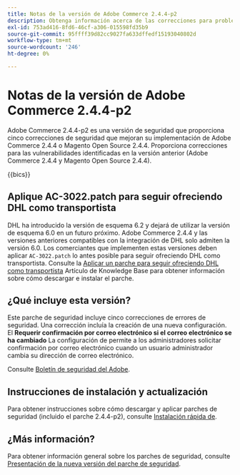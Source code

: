 ```yaml
---
title: Notas de la versión de Adobe Commerce 2.4.4-p2
description: Obtenga información acerca de las correcciones para problemas de seguridad en la versión 2.4.4-p2 de Adobe Commerce.
exl-id: 753ad416-8fd6-46cf-a306-015598fd35b9
source-git-commit: 95ffff39d82cc9027fa633dffedf15193040802d
workflow-type: tm+mt
source-wordcount: '246'
ht-degree: 0%

---
```


# Notas de la versión de Adobe Commerce 2.4.4-p2

Adobe Commerce 2.4.4-p2 es una versión de seguridad que proporciona cinco correcciones de seguridad que mejoran su implementación de Adobe Commerce 2.4.4 o Magento Open Source 2.4.4. Proporciona correcciones para las vulnerabilidades identificadas en la versión anterior (Adobe Commerce 2.4.4 y Magento Open Source 2.4.4).

{{bics}}

## Aplique AC-3022.patch para seguir ofreciendo DHL como transportista

DHL ha introducido la versión de esquema 6.2 y dejará de utilizar la versión de esquema 6.0 en un futuro próximo. Adobe Commerce 2.4.4 y las versiones anteriores compatibles con la integración de DHL solo admiten la versión 6.0. Los comerciantes que implementen estas versiones deben aplicar `AC-3022.patch` lo antes posible para seguir ofreciendo DHL como transportista. Consulte la [Aplicar un parche para seguir ofreciendo DHL como transportista](https://support.magento.com/hc/en-us/articles/7707818131597-Apply-a-patch-to-continue-offering-DHL-as-shipping-carrier?_ga=2.201689433.994140970.1661546561-1218319047.1534347481) Artículo de Knowledge Base para obtener información sobre cómo descargar e instalar el parche.

## ¿Qué incluye esta versión?

Este parche de seguridad incluye cinco correcciones de errores de seguridad. Una corrección incluía la creación de una nueva configuración. El **Requerir confirmación por correo electrónico si el correo electrónico se ha cambiado** La configuración de permite a los administradores solicitar confirmación por correo electrónico cuando un usuario administrador cambia su dirección de correo electrónico. <!-- AC-6292-->

Consulte [Boletín de seguridad del Adobe](https://helpx.adobe.com/security/products/magento/apsb22-48.html).

## Instrucciones de instalación y actualización

Para obtener instrucciones sobre cómo descargar y aplicar parches de seguridad (incluido el parche 2.4.4-p2), consulte [Instalación rápida de](../../../installation/composer.md).

## ¿Más información?

Para obtener información general sobre los parches de seguridad, consulte [Presentación de la nueva versión del parche de seguridad](https://community.magento.com/t5/Magento-DevBlog/Introducing-the-New-Security-Patch-Release/ba-p/141287).
